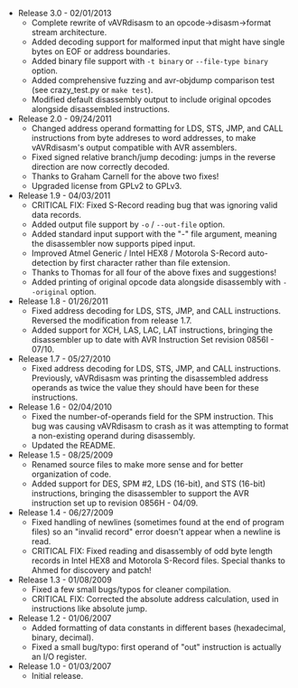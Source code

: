   * Release 3.0 - 02/01/2013
      * Complete rewrite of vAVRdisasm to an opcode->disasm->format stream architecture.
      * Added decoding support for malformed input that might have single bytes on EOF or address boundaries.
      * Added binary file support with `-t binary` or `--file-type binary` option.
      * Added comprehensive fuzzing and avr-objdump comparison test (see crazy_test.py or `make test`).
      * Modified default disassembly output to include original opcodes alongside disassembled instructions.
  * Release 2.0 - 09/24/2011
      * Changed address operand formatting for LDS, STS, JMP, and CALL instructions from byte addreses to word addresses, to make vAVRdisasm's output compatible with AVR assemblers.
      * Fixed signed relative branch/jump decoding: jumps in the reverse direction are now correctly decoded.
      * Thanks to Graham Carnell for the above two fixes!
      * Upgraded license from GPLv2 to GPLv3.
  * Release 1.9 - 04/03/2011
      * CRITICAL FIX: Fixed S-Record reading bug that was ignoring valid data records.
      * Added output file support by `-o` / `--out-file` <output file> option.
      * Added standard input support with the "-" file argument, meaning the disassembler now supports piped input.
      * Improved Atmel Generic / Intel HEX8 / Motorola S-Record auto-detection by first character rather than file extension.
      * Thanks to Thomas for all four of the above fixes and suggestions!
      * Added printing of original opcode data alongside disassembly with `--original` option.
  * Release 1.8 - 01/26/2011
      * Fixed address decoding for LDS, STS, JMP, and CALL instructions. Reversed the modification from release 1.7.
      * Added support for XCH, LAS, LAC, LAT instructions, bringing the disassembler up to date with AVR Instruction Set revision 0856I - 07/10.
  * Release 1.7 - 05/27/2010
      * Fixed address decoding for LDS, STS, JMP, and CALL instructions. Previously, vAVRdisasm was printing the disassembled address operands as twice the value they should have been for these instructions.
  * Release 1.6 - 02/04/2010
      * Fixed the number-of-operands field for the SPM instruction. This bug was causing vAVRdisasm to crash as it was attempting to format a non-existing operand during disassembly.
      * Updated the README.
  * Release 1.5 - 08/25/2009
      * Renamed source files to make more sense and for better organization of code.
      * Added support for DES, SPM #2, LDS (16-bit), and STS (16-bit) instructions, bringing the disassembler to support the AVR instruction set up to revision 0856H - 04/09.
  * Release 1.4 - 06/27/2009
      * Fixed handling of newlines (sometimes found at the end of program files) so  an "invalid record" error doesn't appear when a newline is read.
      * CRITICAL FIX: Fixed reading and disassembly of odd byte length records in Intel HEX8 and Motorola S-Record files. Special thanks to Ahmed for discovery and patch!
  * Release 1.3 - 01/08/2009
      * Fixed a few small bugs/typos for cleaner compilation.
      * CRITICAL FIX: Corrected the absolute address calculation, used in instructions like absolute jump.
  * Release 1.2 - 01/06/2007
      * Added formatting of data constants in different bases (hexadecimal, binary, decimal).
      * Fixed a small bug/typo: first operand of "out" instruction is actually an I/O register.
  * Release 1.0 - 01/03/2007
      * Initial release.


